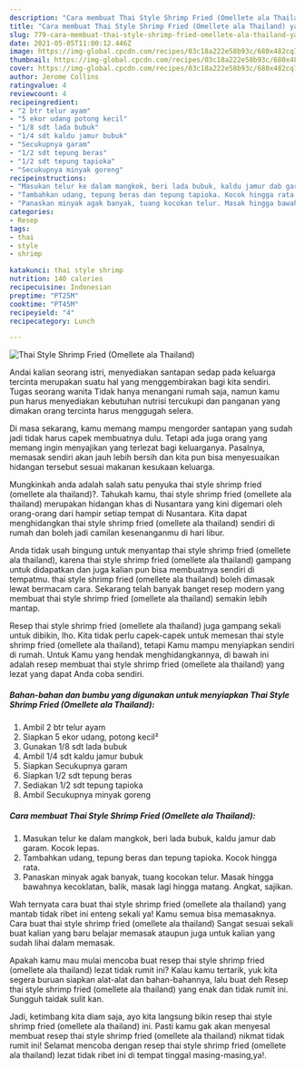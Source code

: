 ```yaml
---
description: "Cara membuat Thai Style Shrimp Fried (Omellete ala Thailand) yang nikmat Untuk Jualan"
title: "Cara membuat Thai Style Shrimp Fried (Omellete ala Thailand) yang nikmat Untuk Jualan"
slug: 779-cara-membuat-thai-style-shrimp-fried-omellete-ala-thailand-yang-nikmat-untuk-jualan
date: 2021-05-05T11:00:12.446Z
image: https://img-global.cpcdn.com/recipes/03c18a222e58b93c/680x482cq70/thai-style-shrimp-fried-omellete-ala-thailand-foto-resep-utama.jpg
thumbnail: https://img-global.cpcdn.com/recipes/03c18a222e58b93c/680x482cq70/thai-style-shrimp-fried-omellete-ala-thailand-foto-resep-utama.jpg
cover: https://img-global.cpcdn.com/recipes/03c18a222e58b93c/680x482cq70/thai-style-shrimp-fried-omellete-ala-thailand-foto-resep-utama.jpg
author: Jerome Collins
ratingvalue: 4
reviewcount: 4
recipeingredient:
- "2 btr telur ayam"
- "5 ekor udang potong kecil"
- "1/8 sdt lada bubuk"
- "1/4 sdt kaldu jamur bubuk"
- "Secukupnya garam"
- "1/2 sdt tepung beras"
- "1/2 sdt tepung tapioka"
- "Secukupnya minyak goreng"
recipeinstructions:
- "Masukan telur ke dalam mangkok, beri lada bubuk, kaldu jamur dab garam. Kocok lepas."
- "Tambahkan udang, tepung beras dan tepung tapioka. Kocok hingga rata."
- "Panaskan minyak agak banyak, tuang kocokan telur. Masak hingga bawahnya kecoklatan, balik, masak lagi hingga matang. Angkat, sajikan."
categories:
- Resep
tags:
- thai
- style
- shrimp

katakunci: thai style shrimp 
nutrition: 140 calories
recipecuisine: Indonesian
preptime: "PT25M"
cooktime: "PT45M"
recipeyield: "4"
recipecategory: Lunch

---
```



![Thai Style Shrimp Fried (Omellete ala Thailand)](https://img-global.cpcdn.com/recipes/03c18a222e58b93c/680x482cq70/thai-style-shrimp-fried-omellete-ala-thailand-foto-resep-utama.jpg)

Andai kalian seorang istri, menyediakan santapan sedap pada keluarga tercinta merupakan suatu hal yang menggembirakan bagi kita sendiri. Tugas seorang  wanita Tidak hanya menangani rumah saja, namun kamu pun harus menyediakan kebutuhan nutrisi tercukupi dan panganan yang dimakan orang tercinta harus menggugah selera.

Di masa  sekarang, kamu memang mampu mengorder santapan yang sudah jadi tidak harus capek membuatnya dulu. Tetapi ada juga orang yang memang ingin menyajikan yang terlezat bagi keluarganya. Pasalnya, memasak sendiri akan jauh lebih bersih dan kita pun bisa menyesuaikan hidangan tersebut sesuai makanan kesukaan keluarga. 



Mungkinkah anda adalah salah satu penyuka thai style shrimp fried (omellete ala thailand)?. Tahukah kamu, thai style shrimp fried (omellete ala thailand) merupakan hidangan khas di Nusantara yang kini digemari oleh orang-orang dari hampir setiap tempat di Nusantara. Kita dapat menghidangkan thai style shrimp fried (omellete ala thailand) sendiri di rumah dan boleh jadi camilan kesenanganmu di hari libur.

Anda tidak usah bingung untuk menyantap thai style shrimp fried (omellete ala thailand), karena thai style shrimp fried (omellete ala thailand) gampang untuk didapatkan dan juga kalian pun bisa membuatnya sendiri di tempatmu. thai style shrimp fried (omellete ala thailand) boleh dimasak lewat bermacam cara. Sekarang telah banyak banget resep modern yang membuat thai style shrimp fried (omellete ala thailand) semakin lebih mantap.

Resep thai style shrimp fried (omellete ala thailand) juga gampang sekali untuk dibikin, lho. Kita tidak perlu capek-capek untuk memesan thai style shrimp fried (omellete ala thailand), tetapi Kamu mampu menyiapkan sendiri di rumah. Untuk Kamu yang hendak menghidangkannya, di bawah ini adalah resep membuat thai style shrimp fried (omellete ala thailand) yang lezat yang dapat Anda coba sendiri.

<!--inarticleads1-->

##### Bahan-bahan dan bumbu yang digunakan untuk menyiapkan Thai Style Shrimp Fried (Omellete ala Thailand):

1. Ambil 2 btr telur ayam
1. Siapkan 5 ekor udang, potong kecil²
1. Gunakan 1/8 sdt lada bubuk
1. Ambil 1/4 sdt kaldu jamur bubuk
1. Siapkan Secukupnya garam
1. Siapkan 1/2 sdt tepung beras
1. Sediakan 1/2 sdt tepung tapioka
1. Ambil Secukupnya minyak goreng




<!--inarticleads2-->

##### Cara membuat Thai Style Shrimp Fried (Omellete ala Thailand):

1. Masukan telur ke dalam mangkok, beri lada bubuk, kaldu jamur dab garam. Kocok lepas.
1. Tambahkan udang, tepung beras dan tepung tapioka. Kocok hingga rata.
1. Panaskan minyak agak banyak, tuang kocokan telur. Masak hingga bawahnya kecoklatan, balik, masak lagi hingga matang. Angkat, sajikan.




Wah ternyata cara buat thai style shrimp fried (omellete ala thailand) yang mantab tidak ribet ini enteng sekali ya! Kamu semua bisa memasaknya. Cara buat thai style shrimp fried (omellete ala thailand) Sangat sesuai sekali buat kalian yang baru belajar memasak ataupun juga untuk kalian yang sudah lihai dalam memasak.

Apakah kamu mau mulai mencoba buat resep thai style shrimp fried (omellete ala thailand) lezat tidak rumit ini? Kalau kamu tertarik, yuk kita segera buruan siapkan alat-alat dan bahan-bahannya, lalu buat deh Resep thai style shrimp fried (omellete ala thailand) yang enak dan tidak rumit ini. Sungguh taidak sulit kan. 

Jadi, ketimbang kita diam saja, ayo kita langsung bikin resep thai style shrimp fried (omellete ala thailand) ini. Pasti kamu gak akan menyesal membuat resep thai style shrimp fried (omellete ala thailand) nikmat tidak rumit ini! Selamat mencoba dengan resep thai style shrimp fried (omellete ala thailand) lezat tidak ribet ini di tempat tinggal masing-masing,ya!.

